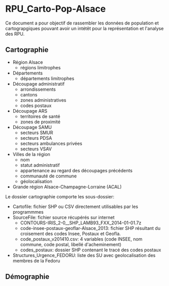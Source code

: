 # RPU_Carto-Pop-Alsace

Ce document a pour objectif de rassembler les données de population et cartograpgiques pouvant avoir un intétêt pour la représentation et l'analyse des RPU.

Cartographie
-------------

- Région Alsace
    - régions limitrophes
- Départements
    - départements limitrophes
- Découpage administratif
    - arrondissements
    - cantons
    - zones administratives
    - codes postaux
- Découpage ARS
    - territoires de santé
    - zones de proximité
- Découpage SAMU
    - secteurs SMUR
    - secteurs PDSA
    - secteurs ambulances privées
    - secteurs VSAV
- Villes de la région
    - nom
    - statut administratif
    - appartenance au regard des découpages précédents
    - communauté de commune
    - géolocalisation
- Grande région Alsace-Champagne-Lorraine (ACAL)

Le dossier cartographie comporte les sous-dossier:

- Cartofile: fichier SHP ou CSV directement utilisables par les programmmes
- SourceFile: fichier source récupérés sur internet
    - CONTOURS-IRIS_2-0__SHP_LAMB93_FXX_2014-01-01.7z
    - code-insee-postaux-geoflar-Alsace_2013: fichier SHP résultant du croisement des codes Insee, Postaux et Geofla.
    - code_postaux_v201410.csv: 4 variables (code INSEE, nom commune, code postal, libellé d'acheminement)
    - codes_postaux: dossier SHP contenant le tracé des codes postaux
- Structures_Urgence_FEDORU: liste des SU avec geolocalisation des membres de la Fedoru
    
Démographie
-----------
